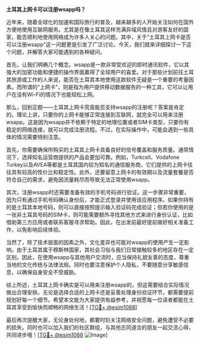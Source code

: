 **土耳其上网卡可以注册wsapp吗？**

近年来，随着全球化的加速和国际旅行的普及，越来越多的人开始关注如何在国外方便地使用互联网服务。尤其是在像土耳其这样充满异域风情且对游客友好的国家，能否顺利地使用网络成为许多人关心的问题。其中，关于“土耳其上网卡是否可以注册wsapp”这一问题更是引发了广泛讨论。今天，我们就来详细探讨一下这个问题，并解答大家可能遇到的各种疑问。

首先，让我们明确几个概念。wsapp是一款非常受欢迎的即时通讯软件，它以其强大的加密功能和便捷的操作界面赢得了全球用户的喜爱。对于那些计划前往土耳其旅游或工作的人来说，能否在土耳其本地使用这款软件无疑是一个重要的考量因素。而所谓的“上网卡”，则是指为用户提供移动数据服务的一种工具，它可以让用户在没有Wi-Fi的情况下也能轻松上网。

那么，回到正题——土耳其上网卡究竟能否支持wsapp的注册呢？答案是肯定的。理论上讲，只要你的上网卡能够正常连接到互联网，就完全可以用来注册wsapp。这是因为wsapp并不依赖于特定的地理位置或者SIM卡类型，只要你有稳定的网络连接，就可以完成注册流程。不过，在实际操作中，可能会遇到一些具体的情况需要特别注意。

首先，你需要确保所购买的土耳其上网卡具备良好的信号覆盖和服务质量。通常情况下，选择知名运营商提供的产品会更加可靠。例如，Turkcell、Vodafone Turkey以及AVEA等都是土耳其国内较为知名的通信服务商，它们提供的上网卡往往具有较高的性价比和稳定性。此外，还要留意上网卡的有效期以及流量套餐是否符合自己的需求，避免因流量耗尽而导致无法正常使用wsapp。

其次，注册wsapp时还需要准备有效的手机号码进行验证。这一步骤非常重要，因为只有通过手机号码确认身份后，才能正式登录并使用该应用程序。如果你持有的是土耳其本地号码，则可以直接按照提示输入验证码完成验证；但若你使用的是一张非土耳其号码的SIM卡，则可能需要额外寻找其他方式来进行身份认证，比如借助第三方应用或者联系客服寻求帮助。因此，在出发前最好提前做好相关准备工作，以免影响后续体验。

当然了，除了技术层面的因素之外，文化差异也可能对wsapp的使用产生一定影响。由于土耳其属于穆斯林国家，其社会习俗与我们日常接触较多的地区存在一定区别。因此，在使用wsapp与其他用户交流时，应当保持礼貌友善的态度，尊重当地的文化传统与法律法规。同时也要注意保护个人隐私，不要随意分享敏感信息，以确保自身安全不受威胁。

综上所述，土耳其上网卡确实是可以用来注册wsapp的，但这需要结合实际情况做出合理安排。无论是选择合适的上网卡还是妥善处理身份验证环节，都需要提前规划好每一个细节。希望本文能为大家提供有益参考，并祝愿每一位读者都能在土耳其享受到愉快而顺畅的网络生活！[[TG💪+ @esim1088](https://t.me/s/esim1088)]

最后再次提醒大家，无论身处何地，都要时刻关注网络安全问题，避免遭受不必要的损失。同时也可以加入我们的社区群组，与其他志同道合的朋友一起交流心得，共同进步哦！[[TG💪+ @esim1088](https://t.me/s/esim1088) ![Image](https://i.postimg.cc/4NQfJmqS/Snipaste-2025-05-13-00-14-12.png)]